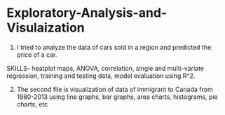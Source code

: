 # Exploratory-Analysis-and-Visulaization
1. I tried to analyze the data of cars sold in a region and predicted the price of a car.
 
SKILLS- heatplot maps, ANOVA, correlation, single and multi-variate regression, training and testing data, model evaluation using R^2.

2. The second file is visualization of data of immigrant to Canada from 1980-2013 using line graphs, bar graphs, area charts, histograms, pie charts, etc

